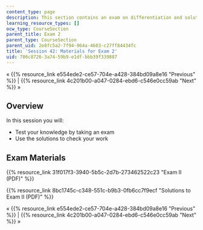 ```yaml
---
content_type: page
description: This section contains an exam on differentiation and solutions.
learning_resource_types: []
ocw_type: CourseSection
parent_title: Exam 2
parent_type: CourseSection
parent_uid: 2e8fc5a2-7f94-964a-4603-c27ff84434fc
title: 'Session 42: Materials for Exam 2'
uid: 786c8726-3a74-59b9-e1df-bbb39f339887
---
```


« {{% resource_link e554ede2-ce57-704e-a428-384bd09a8e16 "Previous" %}} | {{% resource_link 4c201b00-a047-0284-ebd6-c546e0cc59ab "Next" %}} »

Overview
--------

In this session you will:

*   Test your knowledge by taking an exam
*   Use the solutions to check your work

Exam Materials
--------------

{{% resource_link 31f017f3-3940-5b5c-2d7b-273462522c23 "Exam II (PDF)" %}}

{{% resource_link 8bc1745c-c348-551c-b9b3-0fb6cc7f9ecf "Solutions to Exam II (PDF)" %}}

« {{% resource_link e554ede2-ce57-704e-a428-384bd09a8e16 "Previous" %}} | {{% resource_link 4c201b00-a047-0284-ebd6-c546e0cc59ab "Next" %}} »